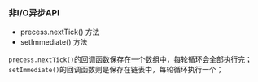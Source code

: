 ### 非I/O异步API

* precess.nextTick() 方法
* setImmediate() 方法

`precess.nextTick()`的回调函数保存在一个数组中，每轮循环会全部执行完；
`setImmediate()`的回调函数则是保存在链表中，每轮循环执行一个；